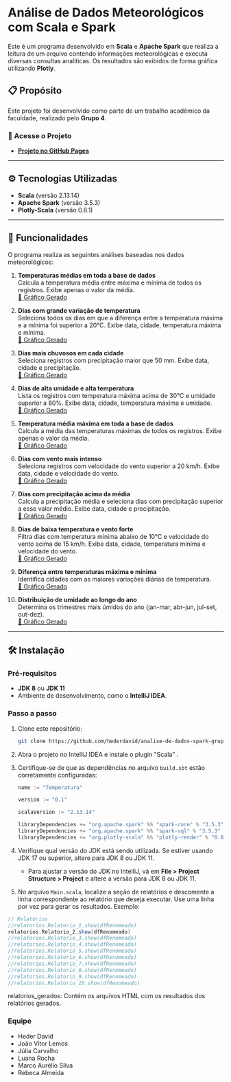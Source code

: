 # Análise de Dados Meteorológicos com Scala e Spark

Este é um programa desenvolvido em **Scala** e **Apache Spark** que realiza a leitura de um arquivo contendo informações meteorológicas e executa diversas consultas analíticas. Os resultados são exibidos de forma gráfica utilizando **Plotly**.

## 📋 Propósito
Este projeto foi desenvolvido como parte de um trabalho acadêmico da faculdade, realizado pelo **Grupo 4**.

### 🔗 Acesse o Projeto
- **[Projeto no GitHub Pages](https://hederdavid.github.io/analise-de-dados-spark-grupo4/)**

---

## ⚙️ Tecnologias Utilizadas
- **Scala** (versão 2.13.14)
- **Apache Spark** (versão 3.5.3)
- **Plotly-Scala** (versão 0.8.1)

---

## 🚀 Funcionalidades
O programa realiza as seguintes análises baseadas nos dados meteorológicos:

1. **Temperaturas médias em toda a base de dados**  
   Calcula a temperatura média entre máxima e mínima de todos os registros. Exibe apenas o valor da média.  
   [🔗 Gráfico Gerado](https://hederdavid.github.io/analise-de-dados-spark-grupo4/relatorios_grafico/1-temperatura_media_geral.html)

2. **Dias com grande variação de temperatura**  
   Seleciona todos os dias em que a diferença entre a temperatura máxima e a mínima foi superior a 20°C. Exibe data, cidade, temperatura máxima e mínima.  
   [🔗 Gráfico Gerado](https://hederdavid.github.io/analise-de-dados-spark-grupo4/relatorios_grafico/2-frequencia_cidades.html)

3. **Dias mais chuvosos em cada cidade**  
   Seleciona registros com precipitação maior que 50 mm. Exibe data, cidade e precipitação.  
   [🔗 Gráfico Gerado](https://hederdavid.github.io/analise-de-dados-spark-grupo4/relatorios_grafico/3-frequencia_cidades_chuvosas.html)

4. **Dias de alta umidade e alta temperatura**  
   Lista os registros com temperatura máxima acima de 30°C e umidade superior a 80%. Exibe data, cidade, temperatura máxima e umidade.  
   [🔗 Gráfico Gerado](https://hederdavid.github.io/analise-de-dados-spark-grupo4/relatorios_grafico/4-dias_alta_umidade_temperatura.html)

5. **Temperatura média máxima em toda a base de dados**  
   Calcula a média das temperaturas máximas de todos os registros. Exibe apenas o valor da média.  
   [🔗 Gráfico Gerado](https://hederdavid.github.io/analise-de-dados-spark-grupo4/relatorios_grafico/5-media_temperatura_maxima.html)

6. **Dias com vento mais intenso**  
   Seleciona registros com velocidade do vento superior a 20 km/h. Exibe data, cidade e velocidade do vento.  
   [🔗 Gráfico Gerado](https://hederdavid.github.io/analise-de-dados-spark-grupo4/relatorios_grafico/6-vento_intenso_ocorrencias.html)

7. **Dias com precipitação acima da média**  
   Calcula a precipitação média e seleciona dias com precipitação superior a esse valor médio. Exibe data, cidade e precipitação.  
   [🔗 Gráfico Gerado](https://hederdavid.github.io/analise-de-dados-spark-grupo4/relatorios_grafico/7-precipitacao_acima_media.html)

8. **Dias de baixa temperatura e vento forte**  
   Filtra dias com temperatura mínima abaixo de 10°C e velocidade do vento acima de 15 km/h. Exibe data, cidade, temperatura mínima e velocidade do vento.  
   [🔗 Gráfico Gerado](https://hederdavid.github.io/analise-de-dados-spark-grupo4/relatorios_grafico/8-baixa_temperatura_vento_forte.html)

9. **Diferença entre temperaturas máxima e mínima**  
   Identifica cidades com as maiores variações diárias de temperatura.  
   [🔗 Gráfico Gerado](https://hederdavid.github.io/analise-de-dados-spark-grupo4/relatorios_grafico/9-maior_variacao_temperatura_por_cidade.html)

10. **Distribuição de umidade ao longo do ano**  
    Determina os trimestres mais úmidos do ano (jan-mar, abr-jun, jul-set, out-dez).  
    [🔗 Gráfico Gerado](https://hederdavid.github.io/analise-de-dados-spark-grupo4/relatorios_grafico/10-umidade_por_trimestre_com_desvio.html)

---

## 🛠️ Instalação

### Pré-requisitos
- **JDK 8** ou **JDK 11**
- Ambiente de desenvolvimento, como o **IntelliJ IDEA**.

### Passo a passo
1. Clone este repositório:
   ```bash
   git clone https://github.com/hederdavid/analise-de-dados-spark-grupo4.git
   
2. Abra o projeto no IntelliJ IDEA e instale o plugin "Scala" .

3. Certifique-se de que as dependências no arquivo `build.sbt` estão corretamente configuradas:
    
    ```scala
    name := "Temperatura"
    
    version := "0.1"
    
    scalaVersion := "2.13.14"
    
    libraryDependencies += "org.apache.spark" %% "spark-core" % "3.5.3"
    libraryDependencies += "org.apache.spark" %% "spark-sql" % "3.5.3"
    libraryDependencies += "org.plotly-scala" %% "plotly-render" % "0.8.1"

4. Verifique qual versão do JDK está sendo utilizada. Se estiver usando JDK 17 ou superior, altere para JDK 8 ou JDK 11.
    - Para ajustar a versão do JDK no IntelliJ, vá em **File > Project Structure > Project** e altere a versão para JDK 8 ou JDK 11.

5. No arquivo `Main.scala`, localize a seção de relatórios e descomente a linha correspondente ao relatório que deseja executar. Use uma linha por vez para gerar os resultados. Exemplo:

```scala
// Relatórios
//relatorios.Relatorio_1.show(dfRenomeado)
relatorios.Relatorio_2.show(dfRenomeado)
//relatorios.Relatorio_3.show(dfRenomeado)
//relatorios.Relatorio_4.show(dfRenomeado)
//relatorios.Relatorio_5.show(dfRenomeado)
//relatorios.Relatorio_6.show(dfRenomeado)
//relatorios.Relatorio_7.show(dfRenomeado)
//relatorios.Relatorio_8.show(dfRenomeado)
//relatorios.Relatorio_9.show(dfRenomeado)
//relatorios.Relatorio_10.show(dfRenomeado)
```
relatorios_gerados: Contém os arquivos HTML com os resultados dos relatórios gerados.
### Equipe
- Heder David
- João Vitor Lemos
- Júlia Carvalho
- Luana Rocha
- Marco Aurélio Silva
- Rebeca Almeida
